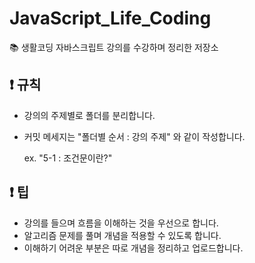 # JavaScript_Life_Coding
:books: 생활코딩 자바스크립트 강의를 수강하며 정리한 저장소 

## :exclamation: 규칙
- 강의의 주제별로 폴더를 분리합니다.
- 커밋 메세지는 "폴더별 순서 : 강의 주제" 와 같이 작성합니다.

  ex. "5-1 : 조건문이란?"

## :exclamation: 팁
- 강의를 들으며 흐름을 이해하는 것을 우선으로 합니다.
- 알고리즘 문제를 풀며 개념을 적용할 수 있도록 합니다.
- 이해하기 어려운 부분은 따로 개념을 정리하고 업로드합니다.


